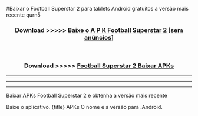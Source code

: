 #Baixar o Football Superstar 2   para tablets Android gratuitos a versão mais recente qurn5


<div align="center">
<h3>Download >>>>> <a href="https://pt-web.web.app/?pt= Football Superstar 2 ">Baixe o A P K Football Superstar 2  [sem anúncios]</a></h3><br>

<h3>Download >>>>> <a href="https://pt-web.web.app/?pt= Football Superstar 2 ">Football Superstar 2  Baixar APKs</a></h3>
</div>

----------------------------------------------------------

----------------------------------------------------------

----------------------------------------------------------

Baixar APKs Football Superstar 2  e obtenha a versão mais recente

Baixe o aplicativo. {title} APKs O nome é a versão para .Android.


